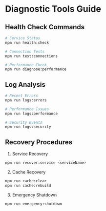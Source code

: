 # Diagnostic Tools Guide

## Health Check Commands
```bash
# Service Status
npm run health:check

# Connection Tests
npm run test:connections

# Performance Check
npm run diagnose:performance
```

## Log Analysis
```bash
# Recent Errors
npm run logs:errors

# Performance Issues
npm run logs:performance

# Security Events
npm run logs:security
```

## Recovery Procedures
1. Service Recovery
```bash
npm run recover:service <serviceName>
```

2. Cache Recovery
```bash
npm run cache:clear
npm run cache:rebuild
```

3. Emergency Shutdown
```bash
npm run emergency:shutdown
```
